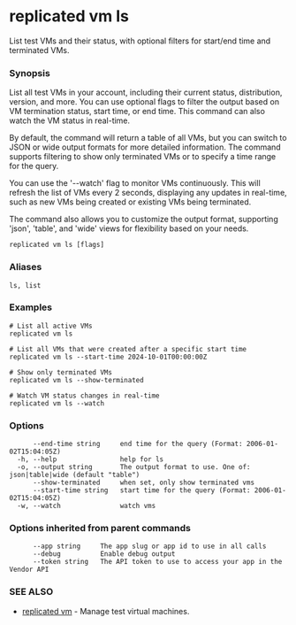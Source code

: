 # replicated vm ls

List test VMs and their status, with optional filters for start/end time and terminated VMs.

### Synopsis

List all test VMs in your account, including their current status, distribution, version, and more. You can use optional flags to filter the output based on VM termination status, start time, or end time. This command can also watch the VM status in real-time.

By default, the command will return a table of all VMs, but you can switch to JSON or wide output formats for more detailed information. The command supports filtering to show only terminated VMs or to specify a time range for the query.

You can use the '--watch' flag to monitor VMs continuously. This will refresh the list of VMs every 2 seconds, displaying any updates in real-time, such as new VMs being created or existing VMs being terminated.

The command also allows you to customize the output format, supporting 'json', 'table', and 'wide' views for flexibility based on your needs.

```
replicated vm ls [flags]
```

### Aliases

```
ls, list
```

### Examples

```
# List all active VMs
replicated vm ls

# List all VMs that were created after a specific start time
replicated vm ls --start-time 2024-10-01T00:00:00Z

# Show only terminated VMs
replicated vm ls --show-terminated

# Watch VM status changes in real-time
replicated vm ls --watch
```

### Options

```
      --end-time string     end time for the query (Format: 2006-01-02T15:04:05Z)
  -h, --help                help for ls
  -o, --output string       The output format to use. One of: json|table|wide (default "table")
      --show-terminated     when set, only show terminated vms
      --start-time string   start time for the query (Format: 2006-01-02T15:04:05Z)
  -w, --watch               watch vms
```

### Options inherited from parent commands

```
      --app string     The app slug or app id to use in all calls
      --debug          Enable debug output
      --token string   The API token to use to access your app in the Vendor API
```

### SEE ALSO

* [replicated vm](replicated-cli-vm)	 - Manage test virtual machines.